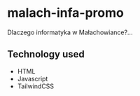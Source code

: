 # malach-infa-promo
Dlaczego informatyka w Małachowiance?...

## Technology used
 - HTML
 - Javascript 
 - TailwindCSS